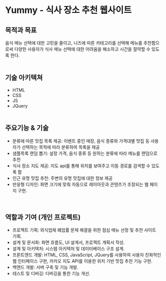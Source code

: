 Yummy - 식사 장소 추천 웹사이트
=============

목적과 목표
-------------
음식 메뉴 선택에 대한 고민을 줄이고, 니즈에 따른 카테고리를 선택해 메뉴를 추천함으로써 
다양한 사용자가 식사 메뉴 선택에 대한 어려움을 해소하고 시간을 절약할 수 있도록 한다.
<br/><br/>

기술 아키텍쳐
-------------
  - HTML
  - CSS
  - JS
  - JQuery
<br/><br/>

주요기능 & 기술
-------------
  - 분류에 따른 맛집 목록 제공: 이벤트 중인 매장, 음식 종류와 가격대별 맛집 등 사용자가 선택하는 목적에 따라 분류하여 목록을 제공
  - 샘플목록 랜덤 뽑기: 설정 가격, 음식 종류 등 원하는 분류에 따라 메뉴를 랜덤으로 추천
  - 식사 장소 지도 제공: 지도 api를 통해 위치를 보여주고 이동 경로를 검색할 수 있도록 함
  - 인근 유명 맛집 추천: 주변의 유명 맛집에 대한 정보 제공
  - 반응형 디자인: 화면 크기에 맞춰 자동으로 레이아웃과 콘텐츠가 조정되는 웹 페이지 구현.
<br/>

역할과 기여 (개인 프로젝트)
-------------
  - 프로젝트 기획: 외식업체 폐업률 문제 해결을 위한 점심 메뉴 선정 및 추천 사이트 기획.
  - 설계 및 문서화: 화면 흐름도, UI 설계서, 프로젝트 계획서 작성.
  - 설계 및 아키텍처: 시스템 아키텍처 및 데이터베이스 구조 설계.
  - 프론트엔드 개발: HTML, CSS, JavaScript, JQuery를 사용하여 사용자 친화적인 웹 인터페이스    구현, 카카오 지도 API를 이용한 위치 기반 맛집 추천 기능 구현.
  - 백엔드 개발: 서버 구축 및 기능 개발.
  - 테스트 및 디버깅: 디버깅을 통한 기능 개선.
